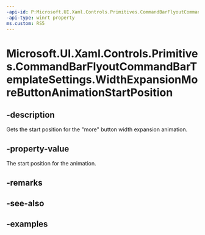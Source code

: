 ```yaml
---
-api-id: P:Microsoft.UI.Xaml.Controls.Primitives.CommandBarFlyoutCommandBarTemplateSettings.WidthExpansionMoreButtonAnimationStartPosition
-api-type: winrt property
ms.custom: RS5
---
```

<!-- Property syntax.
public double WidthExpansionMoreButtonAnimationStartPosition { get; }
-->

# Microsoft.UI.Xaml.Controls.Primitives.CommandBarFlyoutCommandBarTemplateSettings.WidthExpansionMoreButtonAnimationStartPosition


## -description

Gets the start position for the "more" button width expansion animation.


## -property-value

The start position for the animation.


## -remarks


## -see-also


## -examples


